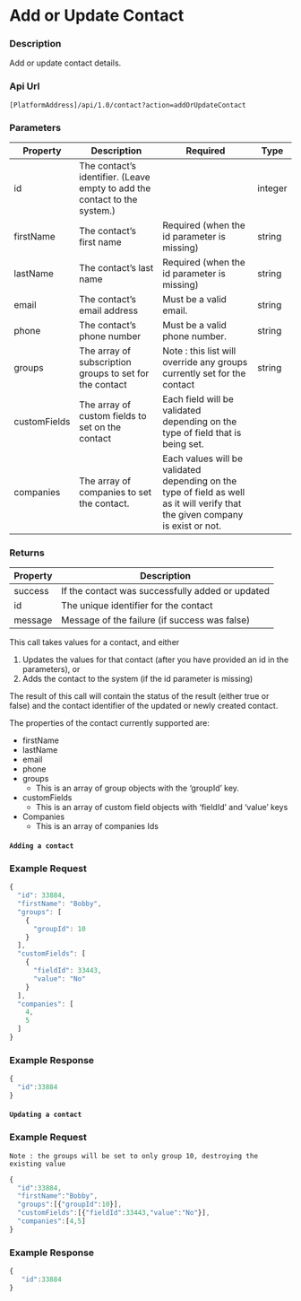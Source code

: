 # Add or Update Contact

### Description

Add or update contact details.

### Api Url

`[PlatformAddress]/api/1.0/contact?action=addOrUpdateContact`

### Parameters

| Property | Description | Required | Type |
| --- | --- | --- | --- |
| id | The contact’s identifier. \(Leave empty to add the contact to the system.\) |  | integer |
| firstName | The contact’s first name | Required \(when the id parameter is missing\) | string |
| lastName | The contact’s last name | Required \(when the id parameter is missing\) | string |
| email | The contact’s email address | Must be a valid email. | string |
| phone | The contact’s phone number | Must be a valid phone number. | string |
| groups | The array of subscription groups to set for the contact | Note : this list will override any groups currently set for the contact | string |
| customFields | The array of custom fields to set on the contact | Each field will be validated depending on the type of field that is being set. |  |
| companies | The array of companies to set the contact. | Each values will be validated depending on the type of field as well as it will verify that the given company is exist or not. |  |

### Returns

| Property | Description |
| --- | --- |
| success | If the contact was successfully added or updated |
| id | The unique identifier for the contact |
| message | Message of the failure \(if success was false\) |

This call takes values for a contact, and either

1. Updates the values for that contact \(after you have provided an id in the parameters\), or
2. Adds the contact to the system \(if the id parameter is missing\)

The result of this call will contain the status of the result \(either true or false\) and the contact identifier of the updated or newly created contact.

The properties of the contact currently supported are:

* firstName
* lastName
* email
* phone
* groups
  * This is an array of group objects with the ‘groupId’ key.
* customFields
  * This is an array of custom field objects with ‘fieldId’ and ‘value’ keys
* Companies
  * This is an array of companies Ids

#### `Adding a contact`

### Example Request

```javascript
{
  "id": 33884,
  "firstName": "Bobby",
  "groups": [
    {
      "groupId": 10
    }
  ],
  "customFields": [
    {
      "fieldId": 33443,
      "value": "No"
    }
  ],
  "companies": [
    4,
    5
  ]
}
```

### Example Response

```javascript
{
  "id":33884
}
```

#### `Updating a contact`

### Example Request

`Note : the groups will be set to only group 10, destroying the existing value`

```javascript
{
  "id":33884,
  "firstName":"Bobby",
  "groups":[{"groupId":10}],
  "customFields":[{"fieldId":33443,"value":"No"}],
  "companies":[4,5]
}
```

### Example Response

```javascript
{
   "id":33884
}
```

